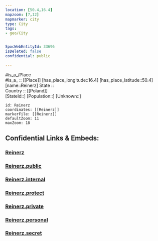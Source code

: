 ```yaml
---
location: [50.4,16.4] 
mapzoom: [7,12] 
mapmarker: city 
type: City
tags:
- geo/City


SpocWebEntityId: 33696
isDeleted: false
confidential: public

---
```

#is_a_/Place  
#is_a_ :: [[Place]] 
[has_place_longitude::16.4] 
[has_place_latitude::50.4] 
[name::Reinerz] 
State ::  
Country :: [[Poland]]  
[StateId::] 
[Population::] 
[Unknown::] 


```leaflet
id: Reinerz
coordinates: [[Reinerz]] 
markerFile: [[Reinerz]] 
defaultZoom: 11 
maxZoom: 18
```


## Confidential Links & Embeds: 

### [Reinerz](/_Standards/Earth/Continent/Europe/Europe~East/Poland/Provinces~Poland/Lower_Silesian/City/Reinerz.md) 

### [Reinerz.public](/_public/Earth/Continent/Europe/Europe~East/Poland/Provinces~Poland/Lower_Silesian/City/Reinerz.public.md) 

### [Reinerz.internal](/_internal/Earth/Continent/Europe/Europe~East/Poland/Provinces~Poland/Lower_Silesian/City/Reinerz.internal.md) 

### [Reinerz.protect](/_protect/Earth/Continent/Europe/Europe~East/Poland/Provinces~Poland/Lower_Silesian/City/Reinerz.protect.md) 

### [Reinerz.private](/_private/Earth/Continent/Europe/Europe~East/Poland/Provinces~Poland/Lower_Silesian/City/Reinerz.private.md) 

### [Reinerz.personal](/_personal/Earth/Continent/Europe/Europe~East/Poland/Provinces~Poland/Lower_Silesian/City/Reinerz.personal.md) 

### [Reinerz.secret](/_secret/Earth/Continent/Europe/Europe~East/Poland/Provinces~Poland/Lower_Silesian/City/Reinerz.secret.md)

